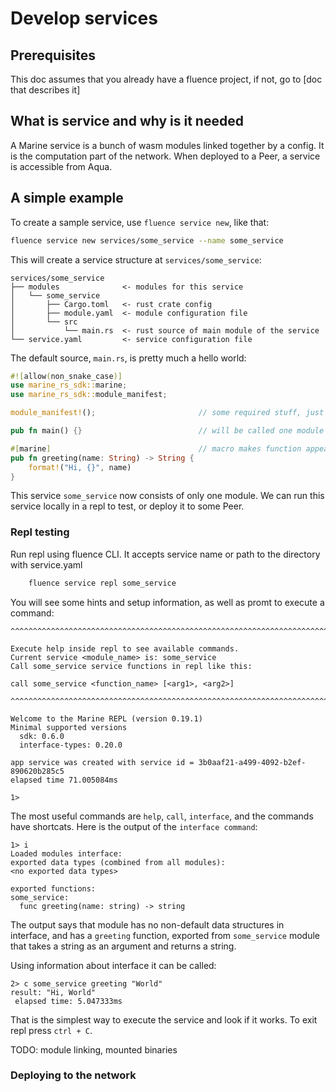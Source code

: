 # Develop services

## Prerequisites
This doc assumes that you already have a fluence project, if not, go to [doc that describes it]

## What is service and why is it needed
A Marine service is a bunch of wasm modules linked together by a config. It is the computation part of the network. When deployed to a Peer, a service is accessible from Aqua.

## A simple example
To create a sample service, use `fluence service new`, like that:
```sh
fluence service new services/some_service --name some_service
```
This will create a service structure at `services/some_service`:
```
services/some_service
├── modules              <- modules for this service
│   └── some_service
│       ├── Cargo.toml   <- rust crate config
│       ├── module.yaml  <- module configuration file
│       └── src
│           └── main.rs  <- rust source of main module of the service
└── service.yaml         <- service configuration file
```
The default source, `main.rs`, is pretty much a hello world:
```rust
#![allow(non_snake_case)]
use marine_rs_sdk::marine;
use marine_rs_sdk::module_manifest;

module_manifest!();                       // some required stuff, just keep it here

pub fn main() {}                          // will be called one module is started

#[marine]                                 // macro makes function appear in this module interface
pub fn greeting(name: String) -> String {
    format!("Hi, {}", name)
}
```
This service `some_service` now consists of only one module. We can run this service locally in a repl to test, or deploy it to some Peer.

### Repl testing
Run repl using fluence CLI. It accepts service name or path to the directory with service.yaml 
```sh
    fluence service repl some_service
```

You will see some hints and setup information, as well as promt to execute a command:
```
^^^^^^^^^^^^^^^^^^^^^^^^^^^^^^^^^^^^^^^^^^^^^^^^^^^^^^^^^^^^^^^^^^^^^^^^^^^^^^^^

Execute help inside repl to see available commands.
Current service <module_name> is: some_service
Call some_service service functions in repl like this:

call some_service <function_name> [<arg1>, <arg2>]

^^^^^^^^^^^^^^^^^^^^^^^^^^^^^^^^^^^^^^^^^^^^^^^^^^^^^^^^^^^^^^^^^^^^^^^^^^^^^^^^
    
Welcome to the Marine REPL (version 0.19.1)
Minimal supported versions
  sdk: 0.6.0
  interface-types: 0.20.0

app service was created with service id = 3b0aaf21-a499-4092-b2ef-890620b285c5
elapsed time 71.005084ms

1> 
```
The most useful commands are `help`, `call`, `interface`, and the commands have shortcats. Here is the output of the `interface command`:
```
1> i
Loaded modules interface:
exported data types (combined from all modules):
<no exported data types>

exported functions:
some_service:
  func greeting(name: string) -> string
```
The output says that module has no non-default data structures in interface, and has a `greeting` function, exported from `some_service` module that takes a string as an argument and returns a string.

Using information about interface it can be called:
```
2> c some_service greeting "World"
result: "Hi, World"
 elapsed time: 5.047333ms
```
That is the simplest way to execute the service and look if it works. To exit repl press `ctrl + C`.

TODO: module linking, mounted binaries

### Deploying to the network 
